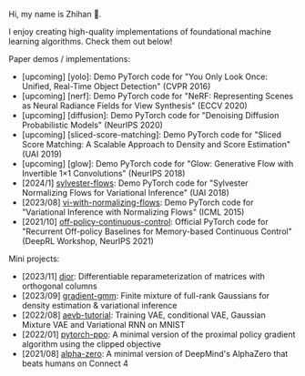 
<!--

![下载的副本](https://github.com/zhihanyang2022/zhihanyang2022/assets/43589364/34c1461c-d01c-41d9-98e3-166f29601505)

(An autumn photo of Carleton College)

-->

<!--

### Projects

Image:

- [cnnvis](https://github.com/zhihanyang2022/cnnvis): A Python library for visualizing convolutional neural networks.
- [gender-audio-classification](https://github.com/zhihanyang2022/gender_audio_classification): A speaker gender classifier. MFC feature engineering and a pre-trained ResNet-50. GradCAM interpretation.

Sequence:

- [super_mario_as_a_string](https://github.com/zhihanyang2022/super_mario_as_a_string): Replication of Super Mario as a String: Platformer Level Generation Via LSTMs. Written in Python using Keras.
- [min-char-seq2seq](https://github.com/zhihanyang2022/min-char-seq2seq): Minimal character-level seq2seq in PyTorch for learners.

Reinforcement learning / Planning / Control:

- [alpha-zero](https://github.com/zhihanyang2022/alpha-zero): Minimal AlphaZero in PyTorch, trained on Connect4.
- [classic-rl](https://github.com/zhihanyang2022/classic_rl): A modular implementation of tabular RL algorithms. I used this codebase to write a few blog posts at https://zhihanyang2022.github.io/rl during Summer 2020.
- [off-policy-continuous-control](https://github.com/zhihanyang2022/off-policy-continuous-control): [DeepRL Workshop, NeurIPS-21] Recurrent Off-policy Baselines for Memory-based Continuous Control (RDPG, RTD3 and RSAC)
- [pytorch-a2c](https://github.com/zhihanyang2022/pytorch-a2c): Synchronous n-step advantage actor-critic (A2C) with self-imitation learning in PyTorch.
- [pytorch-ppo](https://github.com/zhihanyang2022/pytorch-ppo): Minimal proximal policy gradient (clipped version) in PyTorch.
- [d4rl-evaluations](https://github.com/zhihanyang2022/d4rl_evaluations/tree/main/results_analysis): Reproducing performance of offline reinforcement learning algorithms like behavior cloning, BCQ, BEAR and CQL on halfcheetah-v1.

More probability-theoretic models:

- [tmixfit](https://github.com/zhihanyang2022/tmixfit): Fast Expectation Maximization for Student-t mixture models in PyTorch.
- [pytorch-wgan](https://github.com/zhihanyang2022/pytorch-wgan): Minimal WGAN in PyTorch, trained on 1d datasets (with GIF animation).
- [aevb-tutorial](https://github.com/zhihanyang2022/aevb-tutorial): Minimal VAE, Conditional VAE (CVAE), Gaussian Mixture VAE (GMVAE) and Variational RNN (VRNN) in PyTorch, trained on MNIST.
- [bayesian-mixture-of-gaussians](https://github.com/zhihanyang2022/bayesian-mixture-of-gaussians): NumPy implementation of Coordinate Ascent Variational Inference for the Bayesian mixture of Gaussians model (Section 10.2 of Bishop's PRML).
- [lgcp-mcmc]: Fitting a log-Gaussian Cox process (LGCP) using MCMC.
- [lda]: Latent Dirichlet allocation

Bayesian inference:

- [r-bayesian-multinomial-logreg](https://github.com/zhihanyang2022/r-bayesian-multinomial-logreg): Bayesian multinomial logistic regression implemented in R with runjags for MCMC

Independent studies:

- [deep-bayes-summer2022](https://github.com/zhihanyang2022/deep-bayes-summer2022): Slides and notes of Bayesian + Deep Learning paper read during Summer 2022

 -->

<!-- - [pytorch-vae](https://github.com/zhihanyang2022/pytorch-vae): Unbelievably minimal variational autoencoder using torch.distributions, trained on MNIST. -->

<!-- ### Spare-time interests

- Writing, e.g., old [blog](https://zhihanyang2022.github.io/rl) on classic algorithms in Sutton & Barto
- Reading great (text-) books on machine learning theory, deep learning, reinforcement learning
- Understanding and reproducing papers, and writing high-quality software on Github

### Books that I like a lot

- Machine Learning: A Probabilistic Perspective by Kevin Murphy
- Lost Connections by Johann Hari

- [upcoming] [barf](https://github.com/zhihanyang2022/barf): Unofficial PyTorch code for "BARF: Bundle-Adjusting Neural Radiance Fields" (ICCV 21)

 -->

Hi, my name is Zhihan 👋.

I enjoy creating high-quality implementations of foundational machine learning algorithms. Check them out below!

Paper demos / implementations:

- [upcoming] [yolo]: Demo PyTorch code for "You Only Look Once: Unified, Real-Time Object Detection" (CVPR 2016)
- [upcoming] [nerf]: Demo PyTorch code for "NeRF: Representing Scenes as Neural Radiance Fields for View Synthesis" (ECCV 2020)
- [upcoming] [diffusion]: Demo PyTorch code for "Denoising Diffusion Probabilistic Models" (NeurIPS 2020)
- [upcoming] [sliced-score-matching]: Demo PyTorch code for "Sliced Score Matching: A Scalable Approach to Density and Score Estimation" (UAI 2019)
- [upcoming] [glow]: Demo PyTorch code for "Glow: Generative Flow with Invertible 1×1 Convolutions" (NeurIPS 2018)
- [2024/1] [sylvester-flows](https://github.com/zhihanyang2022/sylvester-flows): Demo PyTorch code for "Sylvester Normalizing Flows for Variational Inference" (UAI 2018)
- [2023/08] [vi-with-normalizing-flows](https://github.com/zhihanyang2022/vi-with-normalizing-flows):  Demo PyTorch code for "Variational Inference with Normalizing Flows" (ICML 2015)
- [2021/10] [off-policy-continuous-control](https://github.com/zhihanyang2022/off-policy-continuous-control): Official PyTorch code for "Recurrent Off-policy Baselines for Memory-based Continuous Control" (DeepRL Workshop, NeurIPS 2021)

Mini projects:

- [2023/11] [dior](https://github.com/zhihanyang2022/dior): Differentiable reparameterization of matrices with orthogonal columns
- [2023/09] [gradient-gmm](https://github.com/zhihanyang2022/gradient-gmm): Finite mixture of full-rank Gaussians for density estimation & variational inference
- [2022/08] [aevb-tutorial](https://github.com/zhihanyang2022/aevb-tutorial): Training VAE, conditional VAE, Gaussian Mixture VAE and Variational RNN on MNIST
- [2022/01] [pytorch-ppo](https://github.com/zhihanyang2022/pytorch-ppo): A minimal version of the proximal policy gradient algorithm using the clipped objective
- [2021/08] [alpha-zero](https://github.com/zhihanyang2022/alpha-zero): A minimal version of DeepMind's AlphaZero that beats humans on Connect 4

<!--

### About me

- Name: Zhihan Yang (Yang Zhi-Han in papers)
- Pronouns: he/him/his
- Undergrad major: Mathematics & Statistics (double major), also took quite a few cores and electives in CS
- Undergrad institution: Carleton College @ Northfield, Minnesota, USA

-->
